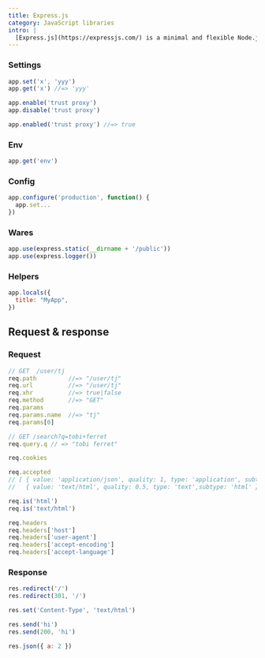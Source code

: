 ```yaml
---
title: Express.js
category: JavaScript libraries
intro: |
  [Express.js](https://expressjs.com/) is a minimal and flexible Node.js web application framework that provides a robust set of features for web and mobile applications.
---
```


### Settings

```js
app.set('x', 'yyy')
app.get('x') //=> 'yyy'

app.enable('trust proxy')
app.disable('trust proxy')

app.enabled('trust proxy') //=> true
```

### Env

```js
app.get('env')
```

### Config

```js
app.configure('production', function() {
  app.set...
})
```

### Wares

```js
app.use(express.static(__dirname + '/public'))
app.use(express.logger())
```

### Helpers

```js
app.locals({
  title: "MyApp",
})
```

## Request & response

### Request

```js
// GET  /user/tj
req.path         //=> "/user/tj"
req.url          //=> "/user/tj"
req.xhr          //=> true|false
req.method       //=> "GET"
req.params
req.params.name  //=> "tj"
req.params[0]
```

```js
// GET /search?q=tobi+ferret
req.query.q // => "tobi ferret"
```

```js
req.cookies
```

```js
req.accepted
// [ { value: 'application/json', quality: 1, type: 'application', subtype: 'json' },
//   { value: 'text/html', quality: 0.5, type: 'text',subtype: 'html' } ]
```

```js
req.is('html')
req.is('text/html')
```

```js
req.headers
req.headers['host']
req.headers['user-agent']
req.headers['accept-encoding']
req.headers['accept-language']
```

### Response

```js
res.redirect('/')
res.redirect(301, '/')
```

```js
res.set('Content-Type', 'text/html')
```

```js
res.send('hi')
res.send(200, 'hi')
```

```js
res.json({ a: 2 })
```
